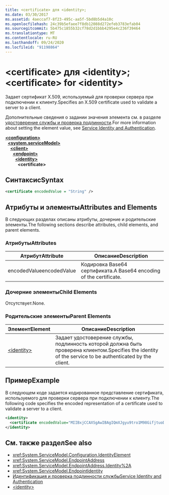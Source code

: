 ```yaml
---
title: <certificate> для <identity>;
ms.date: 03/30/2017
ms.assetid: 4aeccaf7-8f23-495c-aa5f-5bd8b5d4a10c
ms.openlocfilehash: 24c39b5efaee7f8db12088d272efeb3783efab04
ms.sourcegitcommit: 5b475c1855b32cf78d2d1bbb4295e4c236f39464
ms.translationtype: MT
ms.contentlocale: ru-RU
ms.lasthandoff: 09/24/2020
ms.locfileid: "91198864"
---
```

# <a name="certificate-for-identity"></a><span data-ttu-id="69208-102">\<certificate> для \<identity>;</span><span class="sxs-lookup"><span data-stu-id="69208-102">\<certificate> for \<identity></span></span>

<span data-ttu-id="69208-103">Задает сертификат X.509, используемый для проверки сервера при подключении к клиенту.</span><span class="sxs-lookup"><span data-stu-id="69208-103">Specifies an X.509 certificate used to validate a server to a client.</span></span>  
  
<span data-ttu-id="69208-104">Дополнительные сведения о задании значения элемента см. в разделе [удостоверение службы и проверка подлинности](../../../wcf/feature-details/service-identity-and-authentication.md).</span><span class="sxs-lookup"><span data-stu-id="69208-104">For more information about setting the element value, see [Service Identity and Authentication](../../../wcf/feature-details/service-identity-and-authentication.md).</span></span>  
  
[**\<configuration>**](../configuration-element.md)\
&nbsp;&nbsp;[**\<system.serviceModel>**](system-servicemodel.md)\
&nbsp;&nbsp;&nbsp;&nbsp;[**\<client>**](client.md)\
&nbsp;&nbsp;&nbsp;&nbsp;&nbsp;&nbsp;[**\<endpoint>**](endpoint-of-client.md)\
&nbsp;&nbsp;&nbsp;&nbsp;&nbsp;&nbsp;&nbsp;&nbsp;[**\<identity>**](identity.md)\
&nbsp;&nbsp;&nbsp;&nbsp;&nbsp;&nbsp;&nbsp;&nbsp;&nbsp;&nbsp;**\<certificate>**  
  
## <a name="syntax"></a><span data-ttu-id="69208-105">Синтаксис</span><span class="sxs-lookup"><span data-stu-id="69208-105">Syntax</span></span>  
  
```xml  
<certificate encodedValue = "String" />
```  
  
## <a name="attributes-and-elements"></a><span data-ttu-id="69208-106">Атрибуты и элементы</span><span class="sxs-lookup"><span data-stu-id="69208-106">Attributes and Elements</span></span>  

 <span data-ttu-id="69208-107">В следующих разделах описаны атрибуты, дочерние и родительские элементы.</span><span class="sxs-lookup"><span data-stu-id="69208-107">The following sections describe attributes, child elements, and parent elements.</span></span>  
  
### <a name="attributes"></a><span data-ttu-id="69208-108">Атрибуты</span><span class="sxs-lookup"><span data-stu-id="69208-108">Attributes</span></span>  
  
|<span data-ttu-id="69208-109">Атрибут</span><span class="sxs-lookup"><span data-stu-id="69208-109">Attribute</span></span>|<span data-ttu-id="69208-110">Описание</span><span class="sxs-lookup"><span data-stu-id="69208-110">Description</span></span>|  
|---------------|-----------------|  
|<span data-ttu-id="69208-111">encodedValue</span><span class="sxs-lookup"><span data-stu-id="69208-111">encodedValue</span></span>|<span data-ttu-id="69208-112">Кодировка Base64 сертификата.</span><span class="sxs-lookup"><span data-stu-id="69208-112">A Base64 encoding of the certificate.</span></span>|  
  
### <a name="child-elements"></a><span data-ttu-id="69208-113">Дочерние элементы</span><span class="sxs-lookup"><span data-stu-id="69208-113">Child Elements</span></span>  

 <span data-ttu-id="69208-114">Отсутствует.</span><span class="sxs-lookup"><span data-stu-id="69208-114">None.</span></span>  
  
### <a name="parent-elements"></a><span data-ttu-id="69208-115">Родительские элементы</span><span class="sxs-lookup"><span data-stu-id="69208-115">Parent Elements</span></span>  
  
|<span data-ttu-id="69208-116">Элемент</span><span class="sxs-lookup"><span data-stu-id="69208-116">Element</span></span>|<span data-ttu-id="69208-117">Описание</span><span class="sxs-lookup"><span data-stu-id="69208-117">Description</span></span>|  
|-------------|-----------------|  
|[\<identity>](identity.md)|<span data-ttu-id="69208-118">Задает удостоверение службы, подлинность которой должна быть проверена клиентом.</span><span class="sxs-lookup"><span data-stu-id="69208-118">Specifies the identity of the service to be authenticated by the client.</span></span>|  
  
## <a name="example"></a><span data-ttu-id="69208-119">Пример</span><span class="sxs-lookup"><span data-stu-id="69208-119">Example</span></span>  

 <span data-ttu-id="69208-120">В следующем коде задается кодированное представление сертификата, используемого для проверки сервера при подключении к клиенту.</span><span class="sxs-lookup"><span data-stu-id="69208-120">The following code specifies the encoded representation of a certificate used to validate a server to a client.</span></span>  
  
```xml  
<identity>
  <certificate encodedValue="MIIBxjCCAXSgAwIBAgIQmXJgyu9tro1M98GifjtuoDAJBgUrDgMCHQUAMBYxFDASBgNVBAMTC1Jvb3QgQWdlbmN5MB4XDTA2MDUxNzIxNDQyNVoXDTM5MTIzMTIzNTk1OVowKTEQMA4GA1UEChMHQ29udG9zbzEVMBMGA1UEAxMMaWRlbnRpdHkuY29tMIGfMA0GCSqGSIb3DQEBAQUAA4GNADCBiQKBgQDBmivcb8hYbh11hqVoDuB7zmJ2y230f" />
</identity>
```  
  
## <a name="see-also"></a><span data-ttu-id="69208-121">См. также раздел</span><span class="sxs-lookup"><span data-stu-id="69208-121">See also</span></span>

- <xref:System.ServiceModel.Configuration.IdentityElement>
- <xref:System.ServiceModel.EndpointAddress>
- <xref:System.ServiceModel.EndpointAddress.Identity%2A>
- <xref:System.ServiceModel.EndpointIdentity>
- [<span data-ttu-id="69208-122">Идентификация и проверка подлинности службы</span><span class="sxs-lookup"><span data-stu-id="69208-122">Service Identity and Authentication</span></span>](../../../wcf/feature-details/service-identity-and-authentication.md)
- [\<identity>](identity.md)
